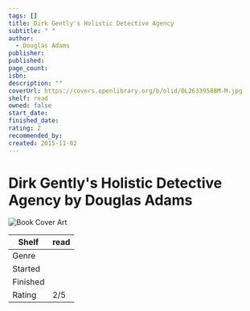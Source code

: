 ```yaml
---
tags: []
title: Dirk Gently's Holistic Detective Agency
subtitle: " "
author:
  - Douglas Adams
publisher: 
published: 
page_count: 
isbn: 
description: ""
coverUrl: https://covers.openlibrary.org/b/olid/OL26339588M-M.jpg
shelf: read
owned: false
start_date: 
finished_date: 
rating: 2
recommended_by: 
created: 2015-11-02
---
```


# Dirk Gently's Holistic Detective Agency by Douglas Adams

![Book Cover Art](https://covers.openlibrary.org/b/olid/OL26339588M-M.jpg)

| Shelf | read |
| --- | --- |
| Genre |  |
| Started |  |
| Finished |  |
| Rating | 2/5 |

